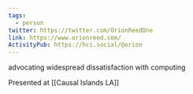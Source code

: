 ```yaml
---
tags:
  - person
twitter: https://twitter.com/OrionReedOne
link: https://www.orionreed.com/
ActivityPub: https://hci.social/@orion
---
```

advocating widespread dissatisfaction with computing

Presented at [[Causal Islands LA]]